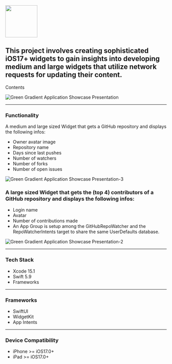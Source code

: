 
<img src="https://github.com/MatiasMart/RepoWatcher/assets/54157579/fa9e825a-e3da-4a5c-b1de-dc718bc93371" width="100">


## This project involves creating sophisticated iOS17+ widgets to gain insights into developing medium and large widgets that utilize network requests for updating their content.
Contents

![Green Gradient Application Showcase Presentation](https://github.com/MatiasMart/RepoWatcher/assets/54157579/926d8ad7-0731-41e1-b0d6-e19718e9859b)


---

### Functionality

A medium and large sized Widget that gets a GitHub repository and displays the following infos:

- Owner avatar image
- Repository name
- Days since last pushes
- Number of watchers
- Number of forks
- Number of open issues

![Green Gradient Application Showcase Presentation-3](https://github.com/MatiasMart/RepoWatcher/assets/54157579/8e674d17-9f57-420b-9a96-50c6f92d0f09)


### A large sized Widget that gets the (top 4) contributors of a GitHub repository and displays the following infos:
- Login name
- Avatar
- Number of contributions made
- An App Group is setup among the GitHubRepoWatcher and the RepoWatcherIntents target to share the same UserDefaults database.

![Green Gradient Application Showcase Presentation-2](https://github.com/MatiasMart/RepoWatcher/assets/54157579/404d6365-b5b7-4b3e-b039-9b7f7240fb49)

---

### Tech Stack

- Xcode 15.1
- Swift 5.9
- Frameworks

---

### Frameworks

- SwiftUI
- WidgetKit
- App Intents

---

### Device Compatibility

- iPhone >= iOS17.0+
- iPad >= iOS17.0+
